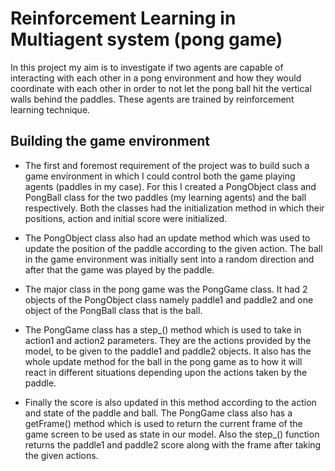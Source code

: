 # Reinforcement Learning in Multiagent system (pong game)

In this project my aim is to investigate if two agents are capable of interacting with each other in a pong environment and how they would coordinate with each other in order to not let the pong ball hit the vertical walls behind the paddles. These agents are trained by reinforcement learning technique.



## Building the game environment 

- The first and foremost requirement of the project was to build such a game environment in which I could control both the game playing agents (paddles in my case). For this I created a PongObject class and PongBall class for the two paddles (my learning agents) and the ball respectively. Both the classes had the initialization method in which their positions, action and initial score were initialized. 

- The PongObject class also had an update method which was used to update the position of the paddle according to the given action. The ball in the game environment was initially sent into a random direction and after that the game was played by the paddle.

- The major class in the pong game was the PongGame class. It had 2 objects of the PongObject class namely paddle1 and paddle2 and one object of the PongBall class that is the ball.

- The PongGame class has a step_() method which is used to take in action1 and action2 parameters. They are the actions provided by the model, to be given to the paddle1 and paddle2 objects. It also has the whole update method for the ball in the pong game as to how it will react in different situations depending upon the actions taken by the paddle.

- Finally the score is also updated in this method according to the action and state of the paddle and ball. The PongGame class also has a getFrame() method  which is used to return the current frame of the game screen to be used as state in our model. Also the step_() function returns the paddle1 and paddle2 score along with the frame after taking the given actions. 
